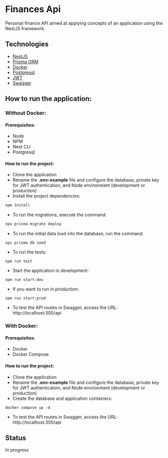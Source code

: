 # Finances Api
Personal finance API aimed at applying concepts of an application using the NestJS framework.

## Technologies
- [NestJS](https://nestjs.com/)
- [Prisma ORM](https://www.prisma.io/)
- [Docker](https://www.docker.com/)
- [Postgresql](https://www.postgresql.org/)
- [JWT](https://jwt.io/)
- [Swagger](https://swagger.io/)

## How to run the application:
### Without Docker:
#### Prerequisites:
- Node
- NPM
- Nest CLI
- Postgresql
#### How to run the project:
- Clone the application
- Rename the **.env-example** file and configure the database, private key for JWT authentication, and Node environment (development or production)
- Install the project dependencies:  
```bash
npm install
```
- To run the migrations, execute the command:
``` bash
npx prisma migrate deploy
```
- To run the initial data load into the database, run the command:
```
npx prisma db seed
```

- To run the tests:
```
npm run test
```
- Start the application in development:
```
npm run start:dev
```
- If you want to run in production:
```
npm run start:prod
```
- To test the API routes in Swagger, access the URL: http://localhost:300/api

### With Docker:
#### Prerequisites:
 - Docker
 - Docker Compose

#### How to run the project:
- Clone the application
- Rename the **.env-example** file and configure the database, private key for JWT authentication, and Node environment (development or production)
- Create the database and application containers:
```
docker compose up -d
```
- To test the API routes in Swagger, access the URL: http://localhost:300/api

## Status
In progress